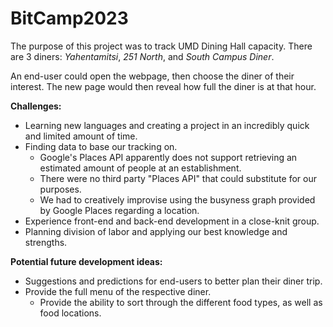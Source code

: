 # BitCamp2023
The purpose of this project was to track UMD Dining Hall capacity.
There are 3 diners: *Yahentamitsi*, *251 North*, and *South Campus Diner*.

An end-user could open the webpage, then choose the diner of their interest. The new page would then reveal how full the diner is at that hour.

**Challenges:**
  - Learning new languages and creating a project in an incredibly quick and limited amount of time.
  - Finding data to base our tracking on.
    - Google's Places API apparently does not support retrieving an estimated amount of people at an establishment.
    - There were no third party "Places API" that could substitute for our purposes.
    - We had to creatively improvise using the busyness graph provided by Google Places regarding a location.
  - Experience front-end and back-end development in a close-knit group.
  - Planning division of labor and applying our best knowledge and strengths.

**Potential future development ideas:**
  - Suggestions and predictions for end-users to better plan their diner trip.
  - Provide the full menu of the respective diner.
    - Provide the ability to sort through the different food types, as well as food locations.
